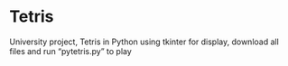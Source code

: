 # Tetris
University project, Tetris in Python using tkinter for display, download all files and run “pytetris.py” to play
